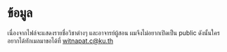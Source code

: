# ข้อมูล

เนื่องจากไฟล์จะแสดงรายชื่อวิชาต่างๆ และอาจารย์ผู้สอน ผมจึงไม่อยากเปิดเป็น public ดังนั้นใครอยากได้ทักเมลมาขอได้ที่ witnapat.c@ku.th

